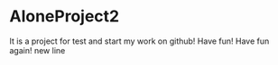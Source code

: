 # AloneProject2
It is a project for test and start my work on github!
Have fun!
Have fun again!
new line
